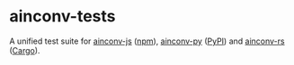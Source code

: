 # ainconv-tests
A unified test suite for [ainconv-js](https://github.com/mkpoli/ainconv) ([npm](https://www.npmjs.com/package/ainconv)), [ainconv-py](https://github.com/mkpoli/ainconv-py) ([PyPI](https://pypi.org/project/ainconv/)) and [ainconv-rs](https://github.com/mkpoli/ainconv-rs) ([Cargo](https://crates.io/crates/ainconv)).
